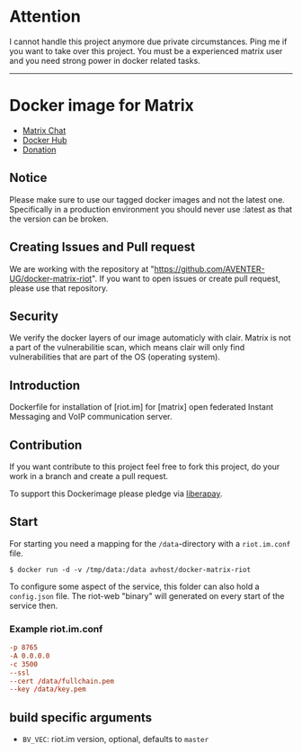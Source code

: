 # Attention

I cannot handle this project anymore due private circumstances. Ping me
if you want to take over this project. You must be a experienced matrix
user and you need strong power in docker related tasks.

- - - 

# Docker image for Matrix

- [Matrix Chat](https://matrix.aventer.biz/#/room/#dockermatrix:matrix.aventer.biz)
- [Docker Hub](https://hub.docker.com/r/avhost/docker-matrix-riot/tags)
- [Donation](https://liberapay.com/docker-matrix/)

## Notice

Please make sure to use our tagged docker images and not the latest one. Specifically in a production environment you should never use :latest as that the version can be broken.

## Creating Issues and Pull request

We are working with the repository at "https://github.com/AVENTER-UG/docker-matrix-riot". If you want to open issues or create pull request, please use that repository.

## Security

We verify the docker layers of our image automaticly with clair. Matrix is not a part of the vulnerabilitie scan, which  means clair will only find vulnerabilities that are part of the OS (operating system).

## Introduction

Dockerfile for installation of [riot.im] for [matrix] open federated Instant
Messaging and VoIP communication server.

## Contribution

If you want contribute to this project feel free to fork this project, do your
work in a branch and create a pull request.

To support this Dockerimage please pledge via [liberapay].

[liberapay]: https://liberapay.com/docker-matrix/

## Start

For starting you need a mapping for the `/data`-directory with
a `riot.im.conf` file.

    $ docker run -d -v /tmp/data:/data avhost/docker-matrix-riot

To configure some aspect of the service, this folder can also hold
a `config.json` file. The riot-web "binary" will generated on every start of
the service then.


### Example riot.im.conf

```conf
-p 8765
-A 0.0.0.0
-c 3500
--ssl
--cert /data/fullchain.pem
--key /data/key.pem
```

## build specific arguments

* `BV_VEC`: riot.im version, optional, defaults to `master`
